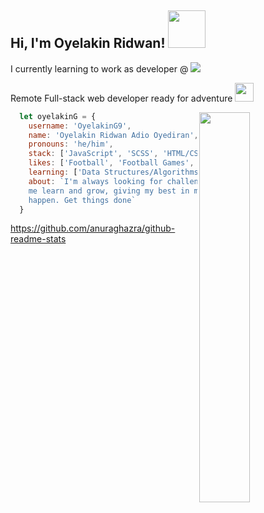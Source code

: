 ## Hi, I'm Oyelakin Ridwan! <img src="https://media.giphy.com/media/wyct0orcyRcS4/giphy.gif" width="60">

I currently learning to work as developer @ ![](https://img.shields.io/badge/Microverse-blueviolet)


Remote Full-stack web developer ready for adventure <img src="https://media.giphy.com/media/VdoIFLsMIlwzfKD520/giphy.gif" width="30" height="30">

<img src="https://media.giphy.com/media/qgQUggAC3Pfv687qPC/giphy.gif" width="40%" align="right">

```javascript
  let oyelakinG = {
    username: 'OyelakinG9',
    name: 'Oyelakin Ridwan Adio Oyediran',
    pronouns: 'he/him',
    stack: ['JavaScript', 'SCSS', 'HTML/CSS', 'Python'],
    likes: ['Football', 'Football Games', 'Research', 'Joking'],
    learning: ['Data Structures/Algorithms', 'APIs'],
    about: `I'm always looking for challenges that help 
    me learn and grow, giving my best in making things 
    happen. Get things done`
  }
```



https://github.com/anuraghazra/github-readme-stats
